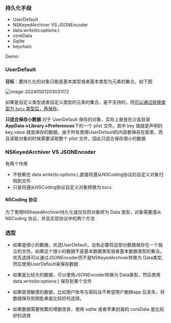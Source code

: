 ### 持久化手段

- UserDefault
- NSKeyedArchiver VS JSONEncoder
- data.write(to:options:)
- coreData
- Sqlite
- keychain

Demo:

### UserDefault

**目标**：要持久化的对象只能是基本类型或者基本类型为元素的集合。如下图



![image-20240501203031172](/Users/zhouming/Desktop/Note/image-20240501203031172.png)





如果是自定义类型或者自定义类型的元素的集合，是不支持的，但<u>可以通过转换类型为 `Data` 类型后，再保存</u>。

**只适合保存小数据**:对于 UserDefault 保存的对象，实际上是放在沙盒目录**AppData->Library->Preferences**下的一个 plist 文件。其中 key 值就是声明的 key,value 就是保存的数据。由于所有使用UserDefault的内容都保存在那里，而且读取对象的时候需要读取整个 plist 文件，因此只适合保存很小的数据



### NSKeyedArchiver VS JSONEncoder

有两个作用

- 不依赖也 data.write(to:options:),直接将遵从NSCoding协议的自定义对象归档到文件
- 只是将遵从NSCoding协议自定义对象转换为 `Data`

#### NSCoding 协议

为了使用NSKeyedArchiver持久化或仅仅将对象转为 Data 类型，对象需要遵从 NSCoding 协议，并且实现协议中的两个方法





### 选型

- 如果是很小的数据，优选UserDefault，没有必要将这部分数据保存在一个独立的文件。如果这个很小的数据不是基本数据类型或者基本数据类型的集合。优先选择可以通过JSONEncoder而不是NSKeyedArchiver转换为 Data类型,然后使用UserDefault来保存数据

- 如果是比较大的数据，可以使用JSONEncoder转换为 Data类型，然后使用data.write(to:options:) 保存到某个文件

- 如果是很敏感的数据，比如用户账号与密码且不希望用户删掉app 后丢失，将数据保存到钥匙串是比较好的选择。

- 如果数据需要频繁的增删改查，使用 sqlite 或者苹果封装的 coreData 是比较好的选择

